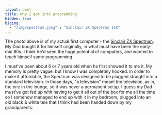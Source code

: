 ```yaml
---
layout: post
title: Why I got into programming
hidden: true
bigimg: 
  - "/img/spectrum.jpeg" : "Sinclair ZX Spectrum 16K"
---
```


The photo above is of my actual first computer - the [Sinclair ZX Spectrum](https://en.wikipedia.org/wiki/ZX_Spectrum). My Dad bought it for himself originally, in what must have been the early-mid 80s. I think he'd seen the huge potential of computers, and wanted to teach himself some programming.

I must've been about 6 or 7 years old when he first showed it to me it. My memory is pretty vague, but I know I was completely hooked. In order to make it affordable, the Spectrum was designed to be plugged straight into a standard television. In those days, "a television" meant _the_ television, as in, the one in the lounge, so it was never a permanent setup. I guess my Dad must've got fed up with having to get it all out of the box for me all the time so I somehow managed to end up with it in my bedroom, plugged into an old black & white tele that I think had been handed down by my grandparents.
